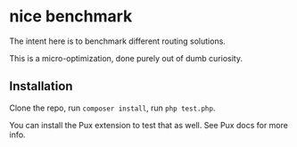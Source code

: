 nice benchmark
==============

The intent here is to benchmark different routing solutions.

This is a micro-optimization, done purely out of dumb curiosity.


Installation
------------

Clone the repo, run `composer install`, run `php test.php`.

You can install the Pux extension to test that as well. See Pux docs for more info.